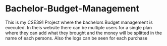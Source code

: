 # Bachelor-Budget-Management
This is my CSE391 Project where the bachelors Budget management is executed. In theis website there can be multiple users for a single plan where they can add what they brought and the money will be splitted in the name of each persons. Also the logs can be seen for each purchase 
